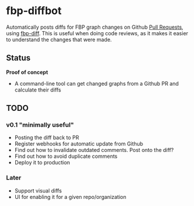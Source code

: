 # fbp-diffbot

Automatically posts diffs for FBP graph changes on Github [Pull Requests](https://help.github.com/articles/using-pull-requests/),
using [fbp-diff](https://github.com/flowbased/fbp-diff).
This is useful when doing code reviews, as it makes it easier to understand the changes that were made.

## Status

**Proof of concept**

* A command-line tool can get changed graphs from a Github PR and calculate their diffs

## TODO

### v0.1 "minimally useful"

* Posting the diff back to PR
* Register webhooks for automatic update from Github
* Find out how to invalidate outdated comments. Post onto the diff?
* Find out how to avoid duplicate comments
* Deploy it to production

### Later

* Support visual diffs
* UI for enabling it for a given repo/organization
